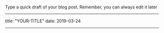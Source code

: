Type a quick draft of your blog post. Remember, you can always edit it later

---
title: "YOUR-TITLE"
date: 2019-03-24

---
